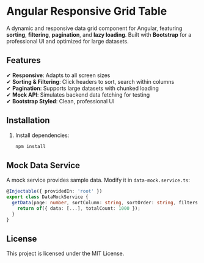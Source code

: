 # Angular Responsive Grid Table

A dynamic and responsive data grid component for Angular, featuring **sorting**, **filtering**, **pagination**, and **lazy loading**. Built with **Bootstrap** for a professional UI and optimized for large datasets.

## Features

✔ **Responsive**: Adapts to all screen sizes  
✔ **Sorting & Filtering**: Click headers to sort, search within columns  
✔ **Pagination**: Supports large datasets with chunked loading  
✔ **Mock API**: Simulates backend data fetching for testing  
✔ **Bootstrap Styled**: Clean, professional UI  

## Installation

1. Install dependencies:
   ```bash
   npm install
   ```

## Mock Data Service

A mock service provides sample data. Modify it in `data-mock.service.ts`:
   ```typescript
   @Injectable({ providedIn: 'root' })
   export class DataMockService {
     getData(page: number, sortColumn: string, sortOrder: string, filters: object): Observable<any> {
       return of({ data: [...], totalCount: 1000 });
     }
   }
   ```

## License

This project is licensed under the MIT License.

